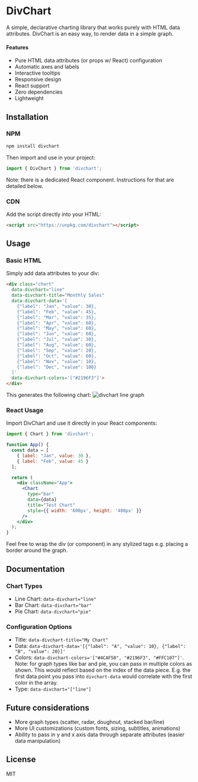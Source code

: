 # DivChart
A simple, declarative charting library that works purely with HTML data attributes. DivChart is an easy way, to render data in a simple graph.

#### Features
- Pure HTML data attributes (or props w/ React) configuration
- Automatic axes and labels
- Interactive tooltips
- Responsive design
- React support
- Zero dependencies
- Lightweight

## Installation

### NPM
```bash
npm install divchart
```

Then import and use in your project:

```javascript
import { DivChart } from 'divchart';
```
Note: there is a dedicated React component. Instructions for that are detailed below.

### CDN

Add the script directly into your HTML:

```html
<script src="https://unpkg.com/divchart"></script>
```


## Usage

### Basic HTML
Simply add data attributes to your div:

```html
<div class="chart"
  data-divchart="line"
  data-divchart-title="Monthly Sales"
  data-divchart-data='[
    {"label": "Jan", "value": 30},
    {"label": "Feb", "value": 45},
    {"label": "Mar", "value": 35},
    {"label": "Apr", "value": 60},
    {"label": "May", "value": 60},
    {"label": "Jun", "value": 60},
    {"label": "Jul", "value": 30},
    {"label": "Aug", "value": 60},
    {"label": "Sep", "value": 20},
    {"label": "Oct", "value": 60},
    {"label": "Nov", "value": 10},
    {"label": "Dec", "value": 100}
  ]'
  data-divchart-colors='["#2196F3"]'>
</div>
```

This generates the following chart:
![divchart line graph](https://divchart.s3.us-east-1.amazonaws.com/divchart-line-graph.png)

### React Usage
Import DivChart and use it directly in your React components:

```jsx
import { Chart } from 'divchart';

function App() {
  const data = [
    { label: "Jan", value: 30 },
    { label: "Feb", value: 45 }
  ];

  return (
    <div className="App">
      <Chart 
        type="bar"
        data={data}
        title="Test Chart"
        style={{ width: '600px', height: '400px' }}
      />
    </div>
  );
}
```

Feel free to wrap the div (or component) in any stylized tags e.g. placing a border around the graph.

## Documentation

### Chart Types
- Line Chart: `data-divchart="line"`
- Bar Chart: `data-divchart="bar"`
- Pie Chart: `data-divchart="pie"`

### Configuration Options
- Title: `data-divchart-title="My Chart"`
- Data: `data-divchart-data='[{"label": "A", "value": 10}, {"label": "B", "value": 20}]'`
- Colors: `data-divchart-colors='["#4CAF50", "#2196F3", "#FFC107"]'`. Note: for graph types like bar and pie, you can pass in multiple colors as shown. This would reflect based on the index of the data piece. E.g. the first data point you pass into `divchart-data` would correlate with the first color in the array.
- Type: `data-divchart="["line"]`

## Future considerations
- More graph types (scatter, radar, doughnut, stacked bar/line)
- More UI customizations (custom fonts, sizing, subtitles, animations)
- Ability to pass in y and x axis data through separate attributes (easier data manipulation)

## License
MIT
